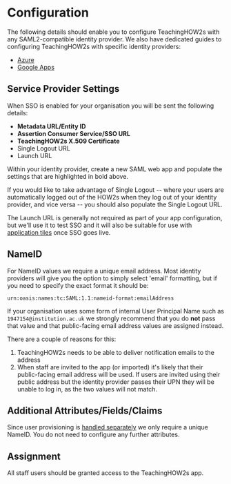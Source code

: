 # Configuration

The following details should enable you to configure TeachingHOW2s with any SAML2-compatible identity provider. We also have dedicated guides to configuring TeachingHOW2s with specific identity providers:

- [Azure](/providers/azure)
- [Google Apps](/providers/google)

## Service Provider Settings

When SSO is enabled for your organisation you will be sent the following details:

- **Metadata URL/Entity ID**
- **Assertion Consumer Service/SSO URL**
- **TeachingHOW2s X.509 Certificate**
- Single Logout URL
- Launch URL

Within your identity provider, create a new SAML web app and populate the settings that are highlighted in bold above.

If you would like to take advantage of Single Logout -- where your users are automatically logged out of the HOW2s when they log out of your identity provider, and vice versa -- you should also populate the Single Logout URL.

The Launch URL is generally not required as part of your app configuration, but we'll use it to test SSO and it will also be suitable for use with [application tiles](/application-tiles) once SSO goes live.

## NameID

For NameID values we require a unique email address. Most identity providers will give you the option to simply select 'email' formatting, but if you need to specify the exact format it should be:

    urn:oasis:names:tc:SAML:1.1:nameid-format:emailAddress

If your organisation uses some form of internal User Principal Name such as `1947154@institution.ac.uk` we strongly recommend that you do **not** pass that value and that public-facing email address values are assigned instead.

There are a couple of reasons for this:

1. TeachingHOW2s needs to be able to deliver notification emails to the address
2. When staff are invited to the app (or imported) it's likely that their public-facing email address will be used. If users are invited using their public address but the identity provider passes their UPN they will be unable to log in, as the two values will not match.

## Additional Attributes/Fields/Claims

Since user provisioning is [handled separately](/provisioning) we only require a unique NameID. You do not need to configure any further attributes.

## Assignment

All staff users should be granted access to the TeachingHOW2s app.
